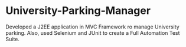 # University-Parking-Manager
Developed a J2EE application in MVC Framework ro manage University parking. Also, used Selenium and JUnit to create a Full Automation Test Suite.
